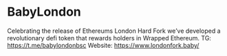 # BabyLondon

Celebrating the release of Ethereums London Hard Fork we’ve developed a revolutionary defi token that rewards holders in Wrapped Ethereum.
TG: https://t.me/babylondonbsc
Website: https://www.londonfork.baby/
